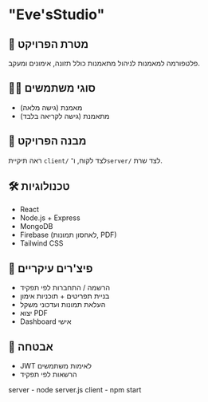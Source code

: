# "Eve'sStudio"

## 🎯 מטרת הפרויקט

פלטפורמה למאמנות לניהול מתאמנות כולל תזונה, אימונים ומעקב.

## 👩‍🏫 סוגי משתמשים

- מאמנת (גישה מלאה)
- מתאמנת (גישה לקריאה בלבד)

## 📁 מבנה הפרויקט

ראה תיקיית `client/` לצד לקוח, ו־`server/` לצד שרת.

## 🛠️ טכנולוגיות

- React
- Node.js + Express
- MongoDB
- Firebase (לאחסון תמונות, PDF)
- Tailwind CSS

## 🚀 פיצ'רים עיקריים

- הרשמה / התחברות לפי תפקיד
- בניית תפריטים + תוכניות אימון
- העלאת תמונות ועדכוני משקל
- יצוא PDF
- Dashboard אישי

## 🔐 אבטחה

- JWT לאימות משתמשים
- הרשאות לפי תפקיד

server - node server.js
client - npm start
